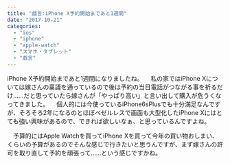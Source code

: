 ```yaml
---
title: "戯言:iPhone X予約開始まであと1週間"
date: "2017-10-21"
categories: 
  - "ios"
  - "iphone"
  - "apple-watch"
  - "スマホ・タブレット"
  - "戯言"
---
```


iPhone X予約開始まであと1週間になりましたね。 　私の家ではiPhone Xについては嫁さんの稟議を通っているので後は予約の当日電話がつながる事を祈るだけ……だと思っていたら嫁さんが「やっぱり高い」と言い出して購入が危うくなってきました。 　個人的には今使っているiPhone6sPlusでも十分満足なんですが、そろそろ2年になるのとほぼベゼルレスで画面も大型化したiPhone Xにはとても強い興味があるので、できれば欲しいなぁ、と思っているんですよね。

　予算的にはApple Watchを買ってiPhone Xを買って今年の買い物おしまい、くらいの予算があるのでそんな感じで行きたいと思うんですが、まず嫁さんの許可を取り直して予約を頑張って……という感じですかね。
